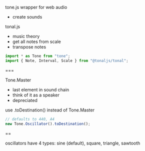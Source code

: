 tone.js wrapper for web audio

- create sounds

tonal.js

- music theory
- get all notes from scale
- transpose notes

```js
import * as Tone from "tone";
import { Note, Interval, Scale } from "@tonaljs/tonal";
```

===

Tone.Master

- last element in sound chain
- think of it as a speaker
- depreciated

use .toDestination() instead of Tone.Master

```js
// defaults to 440, A4
new Tone.Oscillator().toDestination();
```

==

oscillators have 4 types: sine (default), square, triangle, sawtooth
